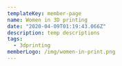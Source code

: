 ```yaml
---
templateKey: member-page
name: Women in 3D printing
date: "2020-04-09T01:19:43.066Z"
description: temp descriptions
tags:
  - 3dprinting
memberLogo: /img/women-in-print.png
---
```

